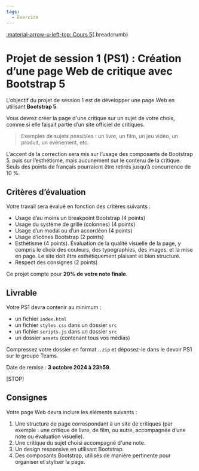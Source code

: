 ```yaml
---
tags:
  - Exercice
---
```


[:material-arrow-u-left-top: Cours 5](../cours05.md){.breadcrumb}

# Projet de session 1 (PS1) : Création d’une page Web de critique avec Bootstrap 5

L’objectif du projet de session 1 est de développer une page Web en utilisant **Bootstrap 5**.

Vous devrez créer la page d'une critique sur un sujet de votre choix, comme si elle faisait partie d’un site officiel de critiques.

> Exemples de sujets possibles : un livre, un film, un jeu vidéo, un produit, un événement, etc.

L’accent de la correction sera mis sur l’usage des composants de Bootstrap 5, puis sur l’esthétisme, mais aucunement sur le contenu de la critique. Seuls des points de français pourraient être retirés jusqu’à concurrence de 10 %.

## Critères d’évaluation

Votre travail sera évalué en fonction des critères suivants :

* Usage d’au moins un breakpoint Bootstrap (4 points)
* Usage du système de grille (colonnes) (4 points)
* Usage d’un modal ou d’un accordéon (4 points)
* Usage d’icônes Bootstrap (2 points)
* Esthétisme (4 points). Évaluation de la qualité visuelle de la page, y compris le choix des couleurs, des typographies, des images, et la mise en page. Le site doit être esthétiquement plaisant et bien structuré.
* Respect des consignes (2 points)

Ce projet compte pour **20% de votre note finale**.

## Livrable

Votre PS1 devra contenir au minimum :

* un fichier `index.html`
* un fichier `styles.css` dans un dossier `src`
* un fichier `scripts.js` dans un dossier `src`
* un dossier `assets` (contenant tous vos médias)

Compressez votre dossier en format .`.zip` et déposez-le dans le devoir PS1 sur le groupe Teams.

Date de remise : **3 octobre 2024 à 23h59**.

[STOP]

## Consignes

Votre page Web devra inclure les éléments suivants :

1. Une structure de page correspondant à un site de critiques (par exemple : une critique de livre, de film, ou autre, accompagnée d’une note ou évaluation visuelle).
1. Une critique du sujet choisi accompagné d'une note.
1. Un design responsive en utilisant Bootstrap.
1. Des composants Bootstrap, utilisés de manière pertinente pour organiser et styliser la page.
